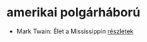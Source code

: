 # amerikai polgárháború

- Mark Twain: Élet a Mississippin [részletek](_details/%7Bopf.creator%7D.md#id_937)